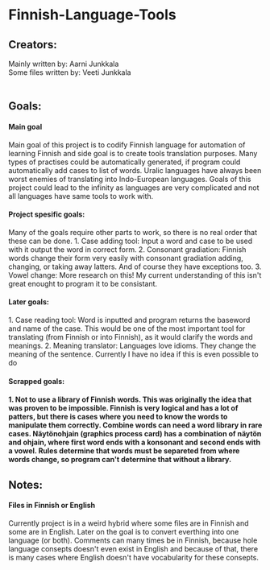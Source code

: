 <h1>Finnish-Language-Tools</h1>
<h2>Creators:</h2>
Mainly written by: Aarni Junkkala <br>
Some files written by: Veeti Junkkala <br>
<br>
<h2>Goals:</h2>
<h4>Main goal</h4>
Main goal of this project is to codify Finnish language for automation of learning Finnish and side goal is to create tools translation purposes. Many types of practises could be automatically generated, if program could automatically add cases to list of words. Uralic languages have always been worst enemies of translating into Indo-European languages. Goals of this project could lead to the infinity as languages are very complicated and not all languages have same tools to work with.
<br>
<h4>Project spesific goals:</h4>
Many of the goals require other parts to work, so there is no real order that these can be done.
1. Case adding tool: Input a word and case to be used with it output the word in correct form. 
2. Consonant gradiation: Finnish words change their form very easily with consonant gradiation adding, changing, or taking away latters. And of course they have exceptions too.
3. Vowel change: More research on this! My current understanding of this isn't great enought to program it to be consistant.

<h4>Later goals:</h4>
1. Case reading tool: Word is inputted and program returns the baseword and name of the case. This would be one of the most important tool for translating (from Finnish or into Finnish), as it would clarify the words and meanings.
2. Meaning translator: Languages love idioms. They change the meaning of the sentence. Currently I have no idea if this is even possible to do

<h4>Scrapped goals:<h4>
1. Not to use a library of Finnish words. This was originally the idea that was proven to be impossible. Finnish is very logical and has a lot of patters, but there is cases where you need to know the words to manipulate them correctly. Combine words can need a word library in rare cases. Näytönohjain (graphics process card) has a combination of näytön and ohjain, where first word ends with a konsonant and second ends with a vowel. Rules determine that words must be separeted from where words change, so program can't determine that without a library.

<h2>Notes:</h2>
<h4>Files in Finnish or English</h4>
Currently project is in a weird hybrid where some files are in Finnish and some are in English. Later on the goal is to convert everthing into one language (or both). Comments can many times be in Finnish, because hole language consepts doesn't even exist in English and because of that, there is many cases where English doesn't have vocabularity for these consepts.
